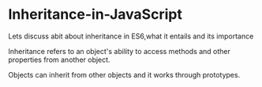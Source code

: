 # Inheritance-in-JavaScript
Lets discuss abit about inheritance in ES6,what it entails and its importance

Inheritance refers to an object's ability to access methods and other properties from another object.

Objects can inherit from other objects and it works through prototypes.
